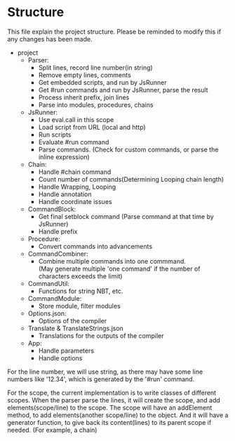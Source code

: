 # Structure
This file explain the project structure. Please be reminded to modify this if any changes has been made.

+ project
  + Parser:
    + Split lines, record line number(in string)
    + Remove empty lines, comments
    + Get embedded scripts, and run by JsRunner
    + Get #run commands and run by JsRunner, parse the result
    + Process inherit prefix, join lines
    + Parse into modules, procedures, chains
  + JsRunner:
    + Use eval.call in this scope
    + Load script from URL (local and http)
    + Run scripts
    + Evaluate #run command
    + Parse commands. (Check for custom commands, or parse the inline expression)
  + Chain:
    + Handle #chain command
    + Count number of commands(Determining Looping chain length)
    + Handle Wrapping, Looping
    + Handle annotation
    + Handle coordinate issues
  + CommandBlock:
    + Get final setblock command (Parse command at that time by JsRunner)
    + Handle prefix
  + Procedure:
    + Convert commands into advancements
  + CommandCombiner:
    + Combine multiple commands into one commmand.  
      (May generate multiple 'one command' if the number of characters exceeds the limit)
  + CommandUtil:
    + Functions for string NBT, etc.
  + CommandModule:
    + Store module, filter modules
  + Options.json:
    + Options of the compiler
  + Translate & TranslateStrings.json
    + Translations for the outputs of the compiler
  + App:
    + Handle parameters
    + Handle options

For the line number, we will use string, as there may have some line numbers like '12.34', which is generated by the '#run' command.

For the scope, the current implementation is to write classes of different scopes. When the parser parse the lines,
it will create the scope, and add elements(scope/line) to the scope.
The scope will have an addElement method, to add elements(another scope/line) to the object. And it will have a generator function, to give back its content(lines) to its parent scope if needed. (For example, a chain)
